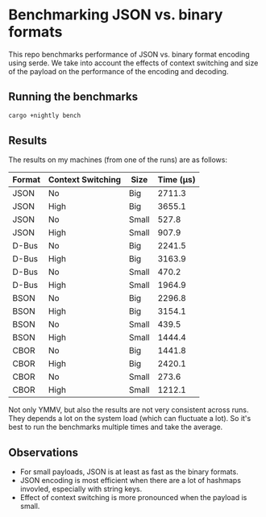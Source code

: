 # Benchmarking JSON vs. binary formats

This repo benchmarks performance of JSON vs. binary format encoding using serde. We take into
account the effects of context switching and size of the payload on the performance of the encoding
and decoding.

## Running the benchmarks

```bash
cargo +nightly bench
```

## Results

The results on my machines (from one of the runs) are as follows:

| Format | Context Switching | Size  | Time (µs) |
| ------ | ----------------- | ----- | --------- |
| JSON   | No                | Big   | 2711.3    |
| JSON   | High              | Big   | 3655.1    |
| JSON   | No                | Small |  527.8    |
| JSON   | High              | Small |  907.9    |
| D-Bus  | No                | Big   | 2241.5    |
| D-Bus  | High              | Big   | 3163.9    |
| D-Bus  | No                | Small |  470.2    |
| D-Bus  | High              | Small | 1964.9    |
| BSON   | No                | Big   | 2296.8    |
| BSON   | High              | Big   | 3154.1    |
| BSON   | No                | Small |  439.5    |
| BSON   | High              | Small | 1444.4    |
| CBOR   | No                | Big   | 1441.8    |
| CBOR   | High              | Big   | 2420.1    |
| CBOR   | No                | Small |  273.6    |
| CBOR   | High              | Small | 1212.1    |

Not only YMMV, but also the results are not very consistent across runs. They depends a lot on the
system load (which can fluctuate a lot). So it's best to run the benchmarks multiple times and take
the average.

## Observations

- For small payloads, JSON is at least as fast as the binary formats.
- JSON encoding is most efficient when there are a lot of hashmaps invovled, especially with string keys.
- Effect of context switching is more pronounced when the payload is small.
